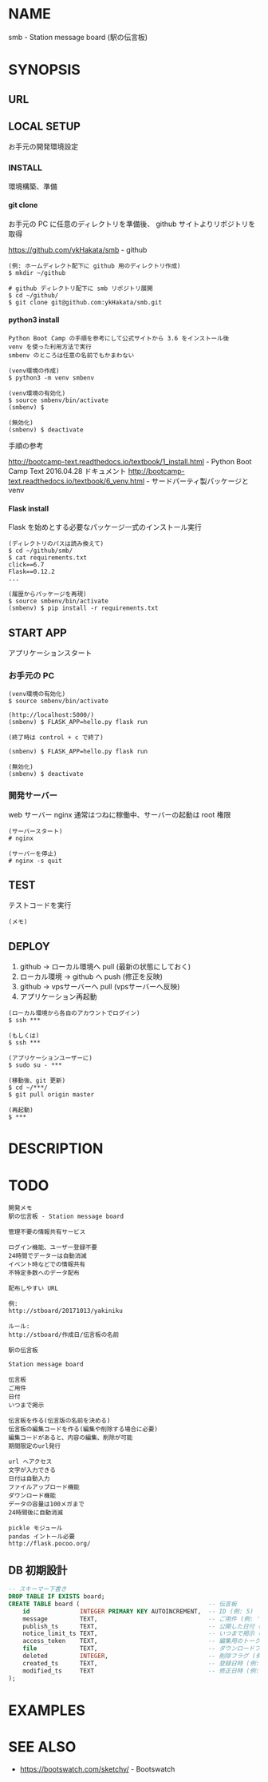 # NAME

smb - Station message board (駅の伝言板)

# SYNOPSIS

## URL

## LOCAL SETUP

お手元の開発環境設定

### INSTALL

環境構築、準備

#### git clone

お手元の PC に任意のディレクトリを準備後、 github サイトよりリポジトリを取得

<https://github.com/ykHakata/smb> - github

```
(例: ホームディレクト配下に github 用のディレクトリ作成)
$ mkdir ~/github

# github ディレクトリ配下に smb リポジトリ展開
$ cd ~/github/
$ git clone git@github.com:ykHakata/smb.git
```

#### python3 install

```
Python Boot Camp の手順を参考にして公式サイトから 3.6 をインストール後
venv を使った利用方法で実行
smbenv のところは任意の名前でもかまわない

(venv環境の作成)
$ python3 -m venv smbenv

(venv環境の有効化)
$ source smbenv/bin/activate
(smbenv) $

(無効化)
(smbenv) $ deactivate
```

手順の参考

<http://bootcamp-text.readthedocs.io/textbook/1_install.html> - Python Boot Camp Text 2016.04.28 ドキュメント
<http://bootcamp-text.readthedocs.io/textbook/6_venv.html> - サードパーティ製パッケージと venv

#### Flask install

Flask を始めとする必要なパッケージ一式のインストール実行

```
(ディレクトリのパスは読み換えて)
$ cd ~/github/smb/
$ cat requirements.txt
click==6.7
Flask==0.12.2
...

(履歴からパッケージを再現)
$ source smbenv/bin/activate
(smbenv) $ pip install -r requirements.txt
```

## START APP

アプリケーションスタート

### お手元の PC

```
(venv環境の有効化)
$ source smbenv/bin/activate

(http://localhost:5000/)
(smbenv) $ FLASK_APP=hello.py flask run

(終了時は control + c で終了)

(smbenv) $ FLASK_APP=hello.py flask run

(無効化)
(smbenv) $ deactivate
```

### 開発サーバー

web サーバー nginx 通常はつねに稼働中、サーバーの起動は root 権限

```
(サーバースタート)
# nginx

(サーバーを停止)
# nginx -s quit
```

## TEST

テストコードを実行

```
(メモ)
```

## DEPLOY

1. github -> ローカル環境へ pull (最新の状態にしておく)
1. ローカル環境 -> github へ push (修正を反映)
1. github -> vpsサーバーへ pull (vpsサーバーへ反映)
1. アプリケーション再起動

```
(ローカル環境から各自のアカウントでログイン)
$ ssh ***

(もしくは)
$ ssh ***

(アプリケーションユーザーに)
$ sudo su - ***

(移動後、git 更新)
$ cd ~/***/
$ git pull origin master

(再起動)
$ ***
```

# DESCRIPTION

# TODO

```
開発メモ
駅の伝言板 - Station message board

管理不要の情報共有サービス

ログイン機能、ユーザー登録不要
24時間でデーターは自動消滅
イベント時などでの情報共有
不特定多数へのデータ配布

配布しやすい URL

例:
http://stboard/20171013/yakiniku

ルール:
http://stboard/作成日/伝言板の名前

駅の伝言板

Station message board

伝言板
ご用件
日付
いつまで掲示

伝言板を作る(伝言版の名前を決める)
伝言板の編集コードを作る(編集や削除する場合に必要)
編集コードがあると、内容の編集、削除が可能
期間限定のurl発行

url へアクセス
文字が入力できる
日付は自動入力
ファイルアップロード機能
ダウンロード機能
データの容量は100メガまで
24時間後に自動消滅

pickle モジュール
pandas イントール必要
http://flask.pocoo.org/
```

## DB 初期設計

```sql
-- スキーマー下書き
DROP TABLE IF EXISTS board;
CREATE TABLE board (                                    -- 伝言板
    id              INTEGER PRIMARY KEY AUTOINCREMENT,  -- ID (例: 5)
    message         TEXT,                               -- ご用件 (例: '今日の夜20:00集合')
    publish_ts      TEXT,                               -- 公開した日付 (例: '2018-01-09 20:00:00')
    notice_limit_ts TEXT,                               -- いつまで掲示 (例: '2018-01-10 20:00:00')
    access_token    TEXT,                               -- 編集用のトークン (例: '20180110_token')
    file            TEXT,                               -- ダウンロードファイル名 (例: '20180110_file.jpg')
    deleted         INTEGER,                            -- 削除フラグ (例: 0: 削除していない, 1: 削除済み)
    created_ts      TEXT,                               -- 登録日時 (例: '2016-01-08 12:24:12')
    modified_ts     TEXT                                -- 修正日時 (例: '2016-01-08 12:24:12')
);
```

# EXAMPLES

# SEE ALSO

- <https://bootswatch.com/sketchy/> - Bootswatch
